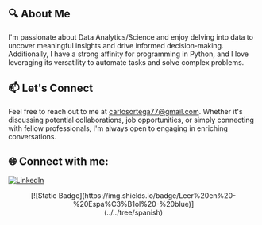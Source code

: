 <!-- Add a header with your name and a short introduction -->
## 🔍 About Me

I'm passionate about Data Analytics/Science and enjoy delving into data to uncover meaningful insights and drive informed decision-making. Additionally, I have a strong affinity for programming in Python, and I love leveraging its versatility to automate tasks and solve complex problems.

## 📫 Let's Connect

Feel free to reach out to me at carlosortega77@gmail.com. Whether it's discussing potential collaborations, job opportunities, or simply connecting with fellow professionals, I'm always open to engaging in enriching conversations.

<!-- Add a footer with icons and links to your social media profiles or relevant websites -->
## 🌐 Connect with me:
[![LinkedIn](https://img.shields.io/badge/-LinkedIn-blue?style=flat&logo=LinkedIn&logoColor=white&link=https://www.linkedin.com/in/cortega26/)](https://www.linkedin.com/in/cortega26/)

<div align="center">
[![Static Badge](https://img.shields.io/badge/Leer%20en%20-%20Espa%C3%B1ol%20-%20blue)]<div align="center">(../../tree/spanish)</div>  


<!---
cortega26/cortega26 is a ✨ special ✨ repository because its `README.md` (this file) appears on your GitHub profile.
You can click the Preview link to take a look at your changes.
![](https://komarev.com/ghpvc/?username=cortega26&style=flat)
--->
